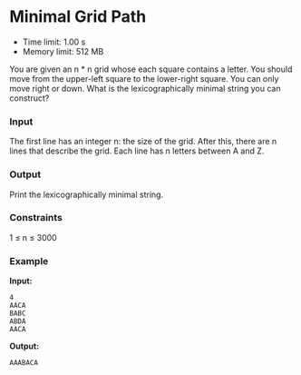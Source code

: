 # Minimal Grid Path

* Time limit: 1.00 s
* Memory limit: 512 MB

You are given an n * n grid whose each square contains a letter.
You should move from the upper-left square to the lower-right square. You can only move right or down.
What is the lexicographically minimal string you can construct?

### Input

The first line has an integer n: the size of the grid.
After this, there are n lines that describe the grid. Each line has n letters between A and Z.

### Output

Print the lexicographically minimal string.

### Constraints

1 &le; n &le; 3000

### Example

**Input:**

```
4
AACA
BABC
ABDA
AACA
```

**Output:**

```
AAABACA
```